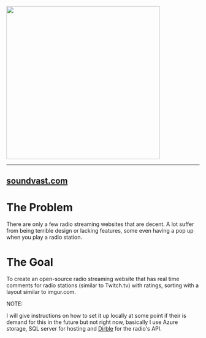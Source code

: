 
<a href="https://www.soundvast.com"><img src="https://user-images.githubusercontent.com/15030491/37099444-90419b34-2220-11e8-8cbd-7bfd5b2fb748.jpg" width="400px" /></a>

<hr />

## [soundvast.com](https://www.soundvast.com)

# The Problem
There are only a few radio streaming websites that are decent. A lot suffer from being terrible design or lacking features, some even having a pop up when you play a radio station.

# The Goal
To create an open-source radio streaming website that has real time comments for radio stations (similar to Twitch.tv) with ratings, sorting with a layout similar to imgur.com.

NOTE:

I will give instructions on how to set it up locally at some point if their is demand for this in the future but not right now, basically I use Azure storage, SQL server for hosting and [Dirble](https://dirble.com/) for the radio's API.
